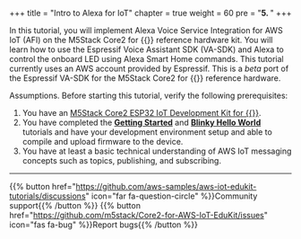 +++
title = "Intro to Alexa for IoT"
chapter = true
weight = 60
pre = "<b>5. </b>"
+++

In this tutorial, you will implement Alexa Voice Service Integration for AWS IoT (AFI) on the M5Stack Core2 for {{<awsEdukitLong-en>}} reference hardware kit. You will learn how to use the Espressif Voice Assistant SDK (VA-SDK) and Alexa to control the onboard LED using Alexa Smart Home commands. This tutorial currently uses an AWS account provided by Espressif. This is a *beta* port of the Espressif VA-SDK for the M5Stack Core2 for {{<awsEdukitShort-en>}} reference hardware.

Assumptions. Before starting this tutorial, verify the following prerequisites:

1. You have an [M5Stack Core2 ESP32 IoT Development Kit for {{<awsEdukitShort-en>}}](https://www.amazon.com/dp/B08VGRZYJR/).
2. You have completed the [**Getting Started**](/en/getting-started.html) and [**Blinky Hello World**](/en/blinky-hello-world.html) tutorials and have your development environment setup and able to compile and upload firmware to the device.
3. You have at least a basic technical understanding of AWS IoT messaging concepts such as topics, publishing, and subscribing.

---
{{% button href="https://github.com/aws-samples/aws-iot-edukit-tutorials/discussions" icon="far fa-question-circle" %}}Community support{{% /button %}} {{% button href="https://github.com/m5stack/Core2-for-AWS-IoT-EduKit/issues" icon="fas fa-bug" %}}Report bugs{{% /button %}}